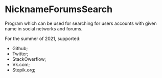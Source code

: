 # NicknameForumsSearch
Program which can be used for searching for users accounts with given name in social networks and forums.

For the summer of 2021, supported:
- Github;
- Twitter;
- StackOwerflow;
- Vk.com;
- Stepik.org;
